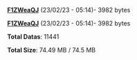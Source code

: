 [**F1ZWeaQJ**](/data/F1ZWeaQJ.txt) (23/02/23 - 05:14)- 3982 bytes

[**F1ZWeaQJ**](/data/F1ZWeaQJ.txt) (23/02/23 - 05:14)- 3982 bytes

**Total Datas**: 11441

**Total Size**: 74.49 MB / 74.5 MB